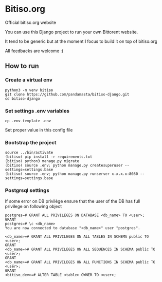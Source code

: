 # Bitiso.org

Official bitiso.org website

You can use this Django project to run your own Bittorent website.

It tend to be generic but at the moment I focus to build it on top of bitiso.org

All feedbacks are welcome :)

## How to run

### Create a virtual env
```
python3 -m venv bitiso 
git clone https://github.com/pandamasta/bitiso-django.git
cd bitiso-django
```

### Set settings .env variables

```
cp .env-template .env
```

Set proper value in this config file

### Bootstrap the project

```
source ../bin/activate
(bitiso) pip install -r requirements.txt
(bitiso) python3 manage.py migrate
(bitiso) source .env; python manage.py createsuperuser --settings=settings.base
(bitiso) source .env; python manage.py runserver x.x.x.x:8080 --settings=settings.base
```

### Postgrsql settings


If some error on  DB privilège ensure that the user of the DB has full privilege on following object

```
postgres=# GRANT ALL PRIVILEGES ON DATABASE <db_name> TO <user>;
GRANT
postgres=# \c <db_name>
You are now connected to database "<db_name>" user "postgres".

<db_name>=# GRANT ALL PRIVILEGES ON ALL TABLES IN SCHEMA public TO <user>;
GRANT
<db_name=># GRANT ALL PRIVILEGES ON ALL SEQUENCES IN SCHEMA public TO <user>;
GRANT
<db_name>=# GRANT ALL PRIVILEGES ON ALL FUNCTIONS IN SCHEMA public TO <user>;
GRANT
<bitiso_dev>=# ALTER TABLE <table> OWNER TO <user>;
```
